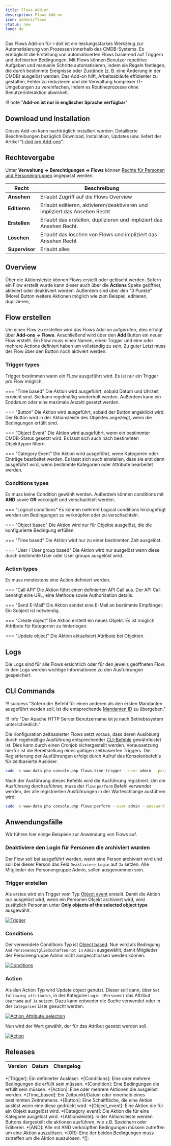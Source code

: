 ```yaml
---
title: Flows Add-on
description: Flows Add-on
icon: addons/flows
status: new
lang: de
---
```


Das Flows Add-on für i-doit ist ein leistungsstarkes Werkzeug zur Automatisierung von Prozessen innerhalb des CMDB-Systems. Es ermöglicht die Erstellung von automatisierten Flows basierend auf Triggern und definierten Bedingungen. Mit Flows können Benutzer repetitive Aufgaben und manuelle Schritte automatisieren, indem sie Regeln festlegen, die durch bestimmte Ereignisse oder Zustände (z. B. eine Änderung in der CMDB) ausgelöst werden. Das Add-on hilft, Arbeitsabläufe effizienter zu gestalten, Fehler zu reduzieren und die Verwaltung komplexer IT-Umgebungen zu vereinfachen, indem es Routineprozesse ohne Benutzerinteraktion abwickelt.

!!! note "**Add-on ist nur in englischer Sprache verfügbar**"

## Download und Installation

Dieses Add-on kann nachträglich installiert werden. Detaillierte Beschreibungen bezüglich Download, Installation, Updates usw. liefert der Artikel "[i-doit pro Add-ons](index.md)".

## Rechtevergabe

Unter **Verwaltung → Berechtigungen → Flows** können [Rechte für Personen und Personengruppen](../effizientes-dokumentieren/rechteverwaltung/index.md) angepasst werden.

| Recht          | Beschreibung                                                                |
| -------------- | --------------------------------------------------------------------------- |
| **Ansehen**    | Erlaubt Zugriff auf die Flows Overview                                      |
| **Editieren**  | Erlaubt editieren, aktivieren/deaktivieren und impliziert das Ansehen Recht |
| **Erstellen**  | Erlaubt das erstellen, duplizieren und impliziert das Ansehen Recht.        |
| **Löschen**    | Erlaubt das löschen von Flows und impliziert das Ansehen Recht              |
| **Supervisor** | Erlaubt alles                                                               |

## Overview

Über die Aktionsleiste können Flows erstellt oder gelöscht werden. Sofern ein Flow erstellt wurde kann dieser auch über die **Actions** Spalte geöffnet, aktiviert oder deaktiviert werden. Außerdem sind über den "3 Punkte" (More) Button weitere Aktionen möglich wie zum Beispiel, editieren, duplizieren,

## Flow erstellen

Um einen Flow zu erstellen wird das Flows Add-on aufgerufen, dies erfolgt über **Add-ons → Flows**. Anschließend wird über den **Add** Button ein neuer Flow erstellt. Ein Flow muss einen Namen, einen Trigger und eine oder mehrere Actions definiert haben um vollständig zu sein. Zu guter Letzt muss der Flow über den Button noch aktiviert werden.

### Trigger types

Trigger bestimmen wann ein FLow ausgeführt wird. Es ist nur ein Trigger pro Flow möglich.

=== "Time based"
    Die Aktion wird ausgeführt, sobald Datum und Uhrzeit erreicht sind. Sie kann regelmäßig wiederholt werden. Außerdem kann ein Enddatum oder eine maximale Anzahl gesetzt werden.

=== "Button"
    Die Aktion wird ausgeführt, sobald der Button angeklickt wird. Der Button wird in der Aktionsleiste des Objektes angezeigt, wenn die Bedingungen erfüllt sind.

=== "Object Event"
    Die Aktion wird ausgeführt, wenn ein bestimmter CMDB-Status gesetzt wird. Es lässt sich auch nach bestimmten Objekttypen filtern.

=== "Category Event"
    Die Aktion wird ausgeführt, wenn Kategorien oder Einträge bearbeitet werden. Es lässt sich auch einstellen, dass sie erst dann ausgeführt wird, wenn bestimmte Kategorien oder Attribute bearbeitet werden.

### Conditions types

Es muss keine Condition gewählt werden. Außerdem können conditions mit **AND** sowie **OR** verknüpft und verschachtelt werden.

=== "Logical conditions"
    Es können mehrere Logical conditions hinzugefügt werden um Bedingungen zu verknüpfen oder zu verschachteln.

=== "Object based"
    Die Aktion wird nur für Objekte ausgelöst, die die konfigurierte Bedingung erfüllen.

=== "Time based"
    Die Aktion wird nur zu einer bestimmten Zeit ausgelöst.

=== "User / User group based"
    Die Aktion wird nur ausgelöst wenn diese durch bestimmte User oder User groups ausgelöst wird.

### Action types

Es muss mindestens eine Action definiert werden.

=== "Call API"
    Die Aktion führt einen definierten API Call aus. Der API Call benötigt eine URL, eine Methode sowie Authorization details.

=== "Send E-Mail"
    Die Aktion sendet eine E-Mail an bestimmte Empfänger. Ein Subject ist notwendig.

=== "Create object"
    Die Aktion erstellt ein neues Objekt. Es ist möglich Attribute für Kategorien zu hinterlegen.

=== "Update object"
    Die Aktion aktualisiert Attribute bei Objekten.

## Logs

Die Logs sind für alle Flows ersichtlich oder für den jeweils geöffneten Flow. In den Logs werden wichtige Informationen zu den Ausführungen gespeichert.

## CLI Commands

!!! success "Sofern der Befehl für einen anderen als den ersten Mandanten ausgeführt werden soll, ist die entsprechende  [Mandanten ID](../automatisierung-und-integration/cli/console/optionen-und-parameter-der-console.md#tenant-list) zu übergeben."

!!! info "Der Apache HTTP Server Benutzername ist je nach Betriebssystem unterschiedlich."

Die Konfiguration zeitbasierter Flows setzt voraus, dass deren Auslösung durch regelmäßige Ausführung entsprechender [CLI-Befehle](../automatisierung-und-integration/cli/console/index.md) gewährleistet ist. Dies kann durch einen Cronjob sichergestellt werden. Voraussetzung hierfür ist die Bereitstellung eines gültigen zeitbasierten Triggers. Die Registrierung der Ausführungen erfolgt durch Aufruf des Konsolenbefehls für zeitbasierte Auslöser.

```sh
sudo -u www-data php console.php flows:time-trigger --user admin --password admin --tenantId 1
```

Nach der Ausführung dieses Befehls wird die Ausführung registriert. Um die Ausführung durchzuführen, muss der `flow:perform` Befehl verwendet werden, der alle registrierten Ausführungen in der Warteschlange ausführen wird:

```sh
sudo -u www-data php console.php flows:perform --user admin --password admin --tenantId 1
```

## Anwendungsfälle

Wir führen hier einige Beispiele zur Anwendung von Flows auf.

### Deaktiviere den Login für Personen die archiviert wurden

Der Flow soll bei ausgeführt werden, wenn eine Person archiviert wird und soll bei dieser Person das Feld `Deaktiviere Login` auf `Ja` setzen. Alle Mitglieder der Personengruppe Admin, sollen ausgenommen sein.

### Trigger erstellen

Als erstes wird ein Trigger vom Typ [Object event](#trigger-types) erstellt. Damit die Aktion nur ausgelöst wird, wenn ein Personen Objekt archiviert wird, wird zusätzlich Personen unter **Only objects of the selected object type** ausgewählt.

[![Trigger](../assets/images/de/i-doit-pro-add-ons/flows/uc-1-trigger.png)](../assets/images/de/i-doit-pro-add-ons/flows/uc-1-trigger.png)

### Conditions

Der verwendete Conditions Typ ist [Object based](#condition-types). Nun wird als Bedingung `And` `Personenmitgliedschaften` `not in` `Admin` ausgewählt, damit Mitglieder der Personengruppe Admin nicht ausgeschlossen werden können.

[![Conditions](../assets/images/de/i-doit-pro-add-ons/flows/uc-1-condition.png)](../assets/images/de/i-doit-pro-add-ons/flows/uc-1-condition.png)

### Action

Als den Action Typ wird Update object genutzt. Dieser soll dann, über `Set following attributes`, in der Kategorie `Login (Personen)` das Attribut `Username` auf `Ja` setzen. Dazu kann entweder die Suche verwendet oder in der `Categories` Liste gesucht werden.

[![Action_Attribute_selection](../assets/images/de/i-doit-pro-add-ons/flows/uc-1-action-attribute-selection.png)](../assets/images/de/i-doit-pro-add-ons/flows/uc-1-action-attribute-selection.png)

Nun wird der Wert gewählt, der für das Attribut gesetzt werden soll.

[![Action](../assets/images/de/i-doit-pro-add-ons/flows/uc-1-action.png)](../assets/images/de/i-doit-pro-add-ons/flows/uc-1-action.png)

## Releases

| Version | Datum | Changelog |
| ------- | ----- | --------- |

*[Trigger]: Ein definierter Auslöser.
*[Conditions]: Eine oder mehrere Bedingungen die erfüllt sein müssen.
*[Condition]: Eine Bedingungen die erfüllt sein müssen.
*[Action]: Eine oder mehrere Aktionen die ausgelöst werden.
*[Time_based]: Ein Zeitpunkt/Datum oder innerhalb eines bestimmten Zeitrahmens.
*[Button]: Eine Schaltfläche, die eine Aktion auslöst wenn eine diese gedrückt wird.
*[Object_event]: Eine Aktion die für ein Objekt ausgelöst wird.
*[Category_event]: Die Aktion die für eine Kategorie ausgelöst wird.
*[Aktionsleiste]: in der Aktionsleiste werden Buttons dargestellt die aktionen ausführen, wie z.B. Speichern oder Editieren.
*[AND]: Alle mit AND verknüpften Bedingungen müssen zutreffen um eine Aktion auszulösen.
*[OR]: Eine der beiden Bedingungen muss zutreffen um die Aktion auszulösen.
*[]:
